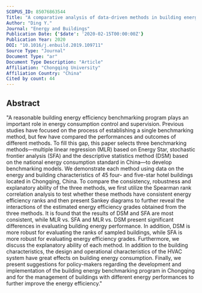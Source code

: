 ```yaml
---
SCOPUS_ID: 85076863544
Title: "A comparative analysis of data-driven methods in building energy benchmarking"
Author: "Ding Y."
Journal: "Energy and Buildings"
Publication Date: {'$date': '2020-02-15T00:00:00Z'}
Publication Year: 2020
DOI: "10.1016/j.enbuild.2019.109711"
Source Type: "Journal"
Document Type: "ar"
Document Type Description: "Article"
Affiliation: "Chongqing University"
Affiliation Country: "China"
Cited by count: 44
---
```


## Abstract
"A reasonable building energy efficiency benchmarking program plays an important role in energy consumption control and supervision. Previous studies have focused on the process of establishing a single benchmarking method, but few have compared the performances and outcomes of different methods. To fill this gap, this paper selects three benchmarking methods—multiple linear regression (MLR) based on Energy Star, stochastic frontier analysis (SFA) and the descriptive statistics method (DSM) based on the national energy consumption standard in China—to develop benchmarking models. We demonstrate each method using data on the energy and building characteristics of 45 four- and five-star hotel buildings located in Chongqing, China. To compare the consistency, robustness and explanatory ability of the three methods, we first utilize the Spearman rank correlation analysis to test whether these methods have consistent energy efficiency ranks and then present Sankey diagrams to further reveal the interactions of the estimated energy efficiency grades obtained from the three methods. It is found that the results of DSM and SFA are most consistent, while MLR vs. SFA and MLR vs. DSM present significant differences in evaluating building energy performance. In addition, DSM is more robust for evaluating the ranks of sampled buildings, while SFA is more robust for evaluating energy efficiency grades. Furthermore, we discuss the explanatory ability of each method. In addition to the building characteristics, the design and operational characteristics of the HVAC system have great effects on building energy consumption. Finally, we present suggestions for policy-makers regarding the development and implementation of the building energy benchmarking program in Chongqing and for the management of buildings with different energy performances to further improve the energy efficiency."
